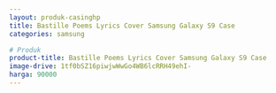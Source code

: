 ```yaml
---
layout: produk-casinghp
title: Bastille Poems Lyrics Cover Samsung Galaxy S9 Case
categories: samsung

# Produk
product-title: Bastille Poems Lyrics Cover Samsung Galaxy S9 Case
image-drive: 1tf0bSZ16piwjwWwGo4WB6lcRRH49ehI-
harga: 90000
---
```


